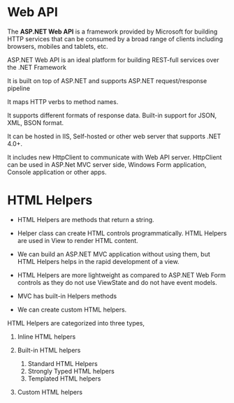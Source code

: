 # Web API

The **ASP.NET Web API** is a framework provided by Microsoft for building HTTP services that can be consumed by a broad range of clients including browsers, mobiles and tablets, etc. 

ASP.NET Web API is an ideal platform for building REST-full services over the .NET Framework

It is built on top of ASP.NET and supports ASP.NET request/response pipeline

It maps HTTP verbs to method names.

It supports different formats of response data. Built-in support for JSON, XML, BSON format.

It can be hosted in IIS, Self-hosted or other web server that supports .NET 4.0+.

It includes new HttpClient to communicate with Web API server. HttpClient can be used in ASP.Net MVC server side, Windows Form application, Console application or other apps.



# HTML Helpers

- HTML Helpers are methods that return a string.

- Helper class can create HTML controls programmatically. HTML Helpers are used in View to render HTML content.

- We can build an ASP.NET MVC application without using them, but HTML Helpers helps in the rapid development of a view.

- HTML Helpers are more lightweight as compared to ASP.NET Web Form controls as they do not use ViewState and do not have event models.

- MVC has built-in Helpers methods

- We can create custom HTML helpers.

  

HTML Helpers are categorized into three types,

1. Inline HTML helpers

2. Built-in HTML helpers

   1. Standard HTML Helpers
   2. Strongly Typed HTML helpers
   3. Templated HTML helpers

3. Custom HTML helpers
